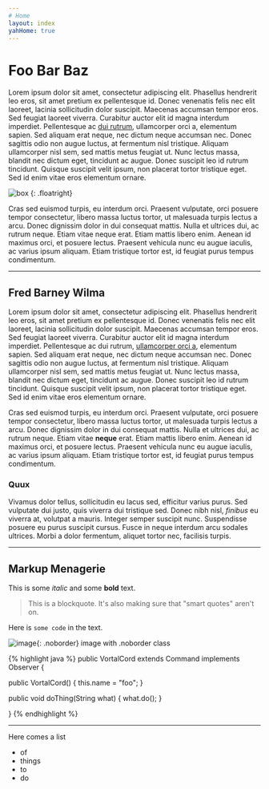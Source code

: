 ```yaml
---
# Home
layout: index
yahHome: true
---
```


# Foo Bar Baz

Lorem ipsum dolor sit amet, consectetur adipiscing elit.
Phasellus hendrerit leo eros, sit amet pretium ex pellentesque id.
Donec venenatis felis nec elit laoreet, lacinia sollicitudin dolor
suscipit. Maecenas accumsan tempor eros. Sed feugiat laoreet
viverra. Curabitur auctor elit id magna interdum imperdiet.
Pellentesque ac [dui rutrum](), ullamcorper orci a, elementum sapien.
Sed aliquam erat neque, nec dictum neque accumsan nec. Donec
sagittis odio non augue luctus, at fermentum nisl tristique.
Aliquam ullamcorper nisl sem, sed mattis metus feugiat ut. Nunc
lectus massa, blandit nec dictum eget, tincidunt ac augue. Donec
suscipit leo id rutrum tincidunt. Quisque suscipit velit ipsum,
non placerat tortor tristique eget. Sed id enim vitae eros
elementum ornare.

![box](http://placehold.it/100)
{: .floatright}

Cras sed euismod turpis, eu interdum orci. Praesent vulputate,
orci posuere tempor consectetur, libero massa luctus tortor, ut
malesuada turpis lectus a arcu. Donec dignissim dolor in dui
consequat mattis. Nulla et ultrices dui, ac rutrum neque. Etiam
vitae neque erat. Etiam mattis libero enim. Aenean id maximus
orci, et posuere lectus. Praesent vehicula nunc eu augue iaculis,
ac varius ipsum aliquam. Etiam tristique tortor est, id feugiat
purus tempus condimentum.

* * * * *

## Fred Barney Wilma

Lorem ipsum dolor sit amet, consectetur adipiscing elit.
Phasellus hendrerit leo eros, sit amet pretium ex pellentesque id.
Donec venenatis felis nec elit laoreet, lacinia sollicitudin dolor
suscipit. Maecenas accumsan tempor eros. Sed feugiat laoreet
viverra. Curabitur auctor elit id magna interdum imperdiet.
Pellentesque ac dui rutrum, [ullamcorper orci a](), elementum sapien.
Sed aliquam erat neque, nec dictum neque accumsan nec. Donec
sagittis odio non augue luctus, at fermentum nisl tristique.
Aliquam ullamcorper nisl sem, sed mattis metus feugiat ut. Nunc
lectus massa, blandit nec dictum eget, tincidunt ac augue. Donec
suscipit leo id rutrum tincidunt. Quisque suscipit velit ipsum,
non placerat tortor tristique eget. Sed id enim vitae eros
elementum ornare.

Cras sed euismod turpis, eu interdum orci. Praesent vulputate,
orci posuere tempor consectetur, libero massa luctus tortor, ut
malesuada turpis lectus a arcu. Donec dignissim dolor in dui
consequat mattis. Nulla et ultrices dui, ac rutrum neque. Etiam
vitae **neque** erat. Etiam mattis libero enim. Aenean id maximus
orci, et posuere lectus. Praesent vehicula nunc eu augue iaculis,
ac varius ipsum aliquam. Etiam tristique tortor est, id feugiat
purus tempus condimentum.

### Quux
Vivamus dolor tellus, sollicitudin eu lacus sed, efficitur
varius purus. Sed vulputate dui justo, quis viverra dui tristique
sed. Donec nibh nisl, *finibus* eu viverra at, volutpat a mauris.
Integer semper suscipit nunc. Suspendisse posuere eu purus
suscipit cursus. Fusce in neque interdum arcu sodales ultrices.
Morbi a dolor fermentum, aliquet tortor nec, facilisis turpis.

* * * * *

## Markup Menagerie

This is some *italic* and some **bold** text.

> This is a blockquote. It's also making sure that "smart quotes" aren't on.

Here is `some code` in the text.

![image](http://placehold.it/100x100){: .noborder} image with .noborder class

{% highlight java %}
public VortalCord extends Command implements Observer {
  
  public VortalCord() {
    this.name = "foo";
  }
  
  public void doThing(String what) {
    what.do();
  }
  
}
{% endhighlight %}

* * * * *

Here comes a list

- of
- things
- to
- do
